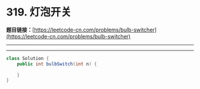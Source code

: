 # 319. 灯泡开关

**题目链接：**[https://leetcode-cn.com/problems/bulb-switcher](https://leetcode-cn.com/problems/bulb-switcher)

---

<Cards card="leetcode_319_bulb-switcher"></Cards>

---

```java
class Solution {
    public int bulbSwitch(int n) {
        
    }
}
```